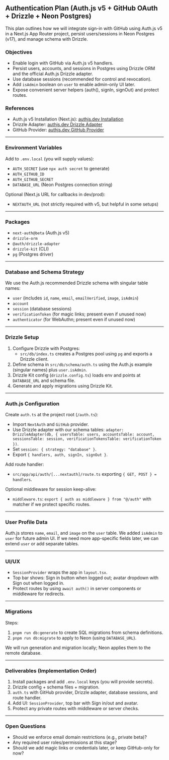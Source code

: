 ## Authentication Plan (Auth.js v5 + GitHub OAuth + Drizzle + Neon Postgres)

This plan outlines how we will integrate sign-in with GitHub using Auth.js v5 in a Next.js App Router project, persist users/sessions in Neon Postgres (v17), and manage schema with Drizzle.

### Objectives
- Enable login with GitHub via Auth.js v5 handlers.
- Persist users, accounts, and sessions in Postgres using Drizzle ORM and the official Auth.js Drizzle adapter.
- Use database sessions (recommended for control and revocation).
- Add `isAdmin` boolean on `user` to enable admin-only UI later.
- Expose convenient server helpers (auth(), signIn, signOut) and protect routes.

### References
- Auth.js v5 Installation (Next.js): [authjs.dev Installation](https://authjs.dev/getting-started/installation?framework=Next.js)
- Drizzle Adapter: [authjs.dev Drizzle Adapter](https://authjs.dev/getting-started/adapters/drizzle)
- GitHub Provider: [authjs.dev GitHub Provider](https://authjs.dev/getting-started/providers/github)

---

### Environment Variables
Add to `.env.local` (you will supply values):
- `AUTH_SECRET` (use `npx auth secret` to generate)
- `AUTH_GITHUB_ID`
- `AUTH_GITHUB_SECRET`
- `DATABASE_URL` (Neon Postgres connection string)

Optional (Next.js URL for callbacks in dev/prod):
- `NEXTAUTH_URL` (not strictly required with v5, but helpful in some setups)

---

### Packages
- `next-auth@beta` (Auth.js v5)
- `drizzle-orm`
- `@auth/drizzle-adapter`
- `drizzle-kit` (CLI)
- `pg` (Postgres driver)

---

### Database and Schema Strategy

We use the Auth.js recommended Drizzle schema with singular table names:
- `user` (includes `id`, `name`, `email`, `emailVerified`, `image`, `isAdmin`)
- `account`
- `session` (database sessions)
- `verificationToken` (for magic links; present even if unused now)
- `authenticator` (for WebAuthn; present even if unused now)

---

### Drizzle Setup
1) Configure Drizzle with Postgres:
   - `src/db/index.ts` creates a Postgres pool using `pg` and exports a Drizzle client.
2) Define schema in `src/db/schema/auth.ts` using the Auth.js example (singular names) plus `user.isAdmin`.
3) Drizzle Kit config (`drizzle.config.ts`) loads env and points at `DATABASE_URL` and schema file.
4) Generate and apply migrations using Drizzle Kit.

---

### Auth.js Configuration
Create `auth.ts` at the project root (`/auth.ts`):
- Import `NextAuth` and `GitHub` provider.
- Use Drizzle adapter with our schema tables: `adapter: DrizzleAdapter(db, { usersTable: users, accountsTable: account, sessionsTable: session, verificationTokensTable: verificationToken })`.
- Set `session: { strategy: "database" }`.
- Export `{ handlers, auth, signIn, signOut }`.

Add route handler:
- `src/app/api/auth/[...nextauth]/route.ts` exporting `{ GET, POST } = handlers`.

Optional middleware for session keep-alive:
- `middleware.ts`: `export { auth as middleware } from "@/auth"` with matcher if we protect specific routes.

---

### User Profile Data
Auth.js stores `name`, `email`, and `image` on the `user` table. We added `isAdmin` to `user` for future admin UI. If we need more app-specific fields later, we can extend `user` or add separate tables.

---

### UI/UX
- `SessionProvider` wraps the app in `layout.tsx`.
- Top bar shows: Sign in button when logged out; avatar dropdown with Sign out when logged in.
- Protect routes by using `await auth()` in server components or middleware for redirects.

---

### Migrations
Steps:
1) `pnpm run db:generate` to create SQL migrations from schema definitions.
2) `pnpm run db:migrate` to apply to Neon (using `DATABASE_URL`).

We will run generation and migration locally; Neon applies them to the remote database.

---

### Deliverables (Implementation Order)
1) Install packages and add `.env.local` keys (you will provide secrets).
2) Drizzle config + schema files + migration.
3) `auth.ts` with GitHub provider, Drizzle adapter, database sessions, and route handler.
4) Add UI: `SessionProvider`, top bar with Sign in/out and avatar.
5) Protect any private routes with middleware or server checks.

---

### Open Questions
- Should we enforce email domain restrictions (e.g., private beta)?
- Any required user roles/permissions at this stage?
- Should we add magic links or credentials later, or keep GitHub-only for now?


